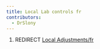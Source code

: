 ```yaml
---
title: Local Lab controls fr
contributors:
  - DrSlony
---
```


1.  REDIRECT [Local Adjustments/fr](Local_Adjustments/fr.md)
